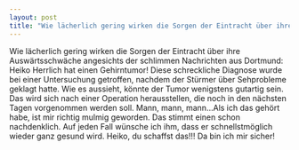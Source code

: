 ```yaml
---
layout: post
title: "Wie lächerlich gering wirken die Sorgen der Eintracht über ihre Auswärtsschwäche angesichts der schlimmen Nachrichten aus Dortmund: Heiko Herrlich hat einen Gehirntumor!"
---
```


Wie lächerlich gering wirken die Sorgen der Eintracht über ihre Auswärtsschwäche angesichts der schlimmen Nachrichten aus Dortmund: Heiko Herrlich hat einen Gehirntumor! Diese schreckliche Diagnose wurde bei einer Untersuchung getroffen, nachdem der Stürmer über Sehprobleme geklagt hatte. Wie es aussieht, könnte der Tumor wenigstens gutartig sein. Das wird sich nach einer Operation herausstellen, die noch in den nächsten Tagen vorgenommen werden soll. Mann, mann, mann...Als ich das gehört habe, ist mir richtig mulmig geworden. Das stimmt einen schon nachdenklich. Auf jeden Fall wünsche ich ihm, dass er schnellstmöglich wieder ganz gesund wird. Heiko, du schaffst das!!! Da bin ich mir sicher!
